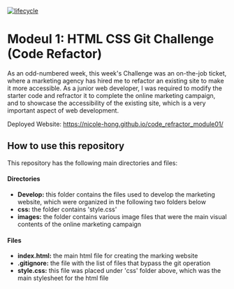 [![lifecycle](https://img.shields.io/badge/lifecycle-experimental-orange.svg)](https://www.tidyverse.org/lifecycle/#experimental)
# Modeul 1: HTML CSS Git Challenge (Code Refactor)

As an odd-numbered week, this week's Challenge was an on-the-job ticket, where a marketing agency has hired me to refactor an existing site to make it more accessible. As a junior web developer, I was required to modify the starter code and refractor it to complete the online marketing campaign, and to showcase the accessibility of the existing site, which is a very important aspect of web development.

Deployed Website: https://nicole-hong.github.io/code_refractor_module01/ 

## How to use this repository

This repository has the following main directories and files:

#### __Directories__
* __Develop:__ this folder contains the files used to develop the marketing website, which were organized in the following two folders below
* __css:__ the folder contains 'style.css'
* __images:__ the folder contains various image files that were the main visual contents of the online marketing campaign

#### __Files__
* __index.html:__ the main html file for creating the marking website
* __.gitignore:__ the file with the list of files that bypass the git operation
* __style.css:__ this file was placed under 'css' folder above, which was the main stylesheet for the html file

